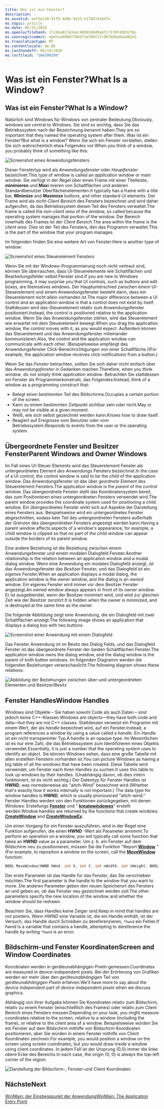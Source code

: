 ```yaml
---
title: Was ist ein Fenster?
description: .
ms.assetid: eef5e139-91f9-4d8b-9153-e178d7416d7e
ms.topic: article
ms.date: 05/31/2018
ms.openlocfilehash: 1fcbba817e3e4c9059340d0a67c7170f4583270c
ms.sourcegitcommit: ebd3ce6908ff865f1ef66f2fc96769be0aad82e1
ms.translationtype: MT
ms.contentlocale: de-DE
ms.lasthandoff: 08/19/2020
ms.locfileid: "104390206"
---
```

# <a name="what-is-a-window"></a><span data-ttu-id="e2020-103">Was ist ein Fenster?</span><span class="sxs-lookup"><span data-stu-id="e2020-103">What Is a Window?</span></span>

## <a name="what-is-a-window"></a><span data-ttu-id="e2020-104">Was ist ein Fenster?</span><span class="sxs-lookup"><span data-stu-id="e2020-104">What Is a Window?</span></span>

<span data-ttu-id="e2020-105">Natürlich sind Windows für Windows von zentraler Bedeutung.</span><span class="sxs-lookup"><span data-stu-id="e2020-105">Obviously, windows are central to Windows.</span></span> <span data-ttu-id="e2020-106">Sie sind so wichtig, dass Sie das Betriebssystem nach der Bezeichnung benannt haben.</span><span class="sxs-lookup"><span data-stu-id="e2020-106">They are so important that they named the operating system after them.</span></span> <span data-ttu-id="e2020-107">Was ist ein Fenster?</span><span class="sxs-lookup"><span data-stu-id="e2020-107">But what is a window?</span></span> <span data-ttu-id="e2020-108">Wenn Sie sich ein Fenster vorstellen, stellen Sie sich wahrscheinlich etwa Folgendes vor:</span><span class="sxs-lookup"><span data-stu-id="e2020-108">When you think of a window, you probably think of something like this:</span></span>

![Screenshot eines Anwendungsfensters](images/window01.png)

<span data-ttu-id="e2020-110">Dieser Fenstertyp wird als *Anwendungsfenster* oder *Hauptfenster* bezeichnet.</span><span class="sxs-lookup"><span data-stu-id="e2020-110">This type of window is called an *application window* or *main window*.</span></span> <span data-ttu-id="e2020-111">Sie verfügt in der Regel über einen Frame mit einer Titelleiste, **minimieren** und **Maxi** mieren von Schaltflächen und anderen Standardbenutzer Oberflächenelementen.</span><span class="sxs-lookup"><span data-stu-id="e2020-111">It typically has a frame with a title bar, **Minimize** and **Maximize** buttons, and other standard UI elements.</span></span> <span data-ttu-id="e2020-112">Der Frame wird als *nicht-Client Bereich* des Fensters bezeichnet und wird daher aufgerufen, da das Betriebssystem diesen Teil des Fensters verwaltet.</span><span class="sxs-lookup"><span data-stu-id="e2020-112">The frame is called the *non-client area* of the window, so called because the operating system manages that portion of the window.</span></span> <span data-ttu-id="e2020-113">Der Bereich innerhalb des Frames ist der *Client Bereich*.</span><span class="sxs-lookup"><span data-stu-id="e2020-113">The area within the frame is the *client area*.</span></span> <span data-ttu-id="e2020-114">Dies ist der Teil des Fensters, den das Programm verwaltet.</span><span class="sxs-lookup"><span data-stu-id="e2020-114">This is the part of the window that your program manages.</span></span>

<span data-ttu-id="e2020-115">Im folgenden finden Sie eine weitere Art von Fenster:</span><span class="sxs-lookup"><span data-stu-id="e2020-115">Here is another type of window:</span></span>

![Screenshot eines Steuerelement Fensters](images/window02.png)

<span data-ttu-id="e2020-117">Wenn Sie mit der Windows-Programmierung noch nicht vertraut sind, können Sie überraschen, dass UI-Steuerelemente wie Schaltflächen und Bearbeitungsfelder selbst Fenster sind.</span><span class="sxs-lookup"><span data-stu-id="e2020-117">If you are new to Windows programming, it may surprise you that UI controls, such as buttons and edit boxes, are themselves windows.</span></span> <span data-ttu-id="e2020-118">Der Hauptunterschied zwischen einem UI-Steuerelement und einem Anwendungsfenster besteht darin, dass ein Steuerelement nicht allein vorhanden ist.</span><span class="sxs-lookup"><span data-stu-id="e2020-118">The major difference between a UI control and an application window is that a control does not exist by itself.</span></span> <span data-ttu-id="e2020-119">Stattdessen wird das-Steuerelement relativ zum Anwendungsfenster positioniert.</span><span class="sxs-lookup"><span data-stu-id="e2020-119">Instead, the control is positioned relative to the application window.</span></span> <span data-ttu-id="e2020-120">Wenn Sie das Anwendungsfenster ziehen, wird das Steuerelement wie erwartet mit dem Steuerelement bewegt.</span><span class="sxs-lookup"><span data-stu-id="e2020-120">When you drag the application window, the control moves with it, as you would expect.</span></span> <span data-ttu-id="e2020-121">Außerdem können das Steuerelement und das Anwendungsfenster miteinander kommunizieren.</span><span class="sxs-lookup"><span data-stu-id="e2020-121">Also, the control and the application window can communicate with each other.</span></span> <span data-ttu-id="e2020-122">(Beispielsweise empfängt das Anwendungsfenster Click-Benachrichtigungen von einer Schaltfläche.)</span><span class="sxs-lookup"><span data-stu-id="e2020-122">(For example, the application window receives click notifications from a button.)</span></span>

<span data-ttu-id="e2020-123">Wenn Sie das *Fenster* betrachten, sollten Sie sich daher nicht einfach über das *Anwendungsfenster* in Gedanken machen.</span><span class="sxs-lookup"><span data-stu-id="e2020-123">Therefore, when you think *window*, do not simply think *application window*.</span></span> <span data-ttu-id="e2020-124">Betrachten Sie stattdessen ein Fenster als Programmierkonstrukt, das Folgendes:</span><span class="sxs-lookup"><span data-stu-id="e2020-124">Instead, think of a window as a programming construct that:</span></span>

-   <span data-ttu-id="e2020-125">Belegt einen bestimmten Teil des Bildschirms.</span><span class="sxs-lookup"><span data-stu-id="e2020-125">Occupies a certain portion of the screen.</span></span>
-   <span data-ttu-id="e2020-126">Kann zu einem bestimmten Zeitpunkt sichtbar sein oder nicht.</span><span class="sxs-lookup"><span data-stu-id="e2020-126">May or may not be visible at a given moment.</span></span>
-   <span data-ttu-id="e2020-127">Weiß, wie sich selbst gezeichnet werden kann.</span><span class="sxs-lookup"><span data-stu-id="e2020-127">Knows how to draw itself.</span></span>
-   <span data-ttu-id="e2020-128">Reagiert auf Ereignisse vom Benutzer oder vom Betriebssystem.</span><span class="sxs-lookup"><span data-stu-id="e2020-128">Responds to events from the user or the operating system.</span></span>

## <a name="parent-windows-and-owner-windows"></a><span data-ttu-id="e2020-129">Übergeordnete Fenster und Besitzer Fenster</span><span class="sxs-lookup"><span data-stu-id="e2020-129">Parent Windows and Owner Windows</span></span>

<span data-ttu-id="e2020-130">Im Fall eines UI-Steuer Elements wird das Steuerelement Fenster als untergeordnetes Element *des Anwendungs* Fensters bezeichnet.</span><span class="sxs-lookup"><span data-stu-id="e2020-130">In the case of a UI control, the control window is said to be the *child* of the application window.</span></span> <span data-ttu-id="e2020-131">Das Anwendungsfenster ist das über *geordnete* Element des Steuerelement Fensters.</span><span class="sxs-lookup"><span data-stu-id="e2020-131">The application window is the *parent* of the control window.</span></span> <span data-ttu-id="e2020-132">Das übergeordnete Fenster stellt das Koordinatensystem bereit, das zum Positionieren eines untergeordneten Fensters verwendet wird.</span><span class="sxs-lookup"><span data-stu-id="e2020-132">The parent window provides the coordinate system used for positioning a child window.</span></span> <span data-ttu-id="e2020-133">Ein übergeordnetes Fenster wirkt sich auf Aspekte der Darstellung eines Fensters aus. Beispielsweise wird ein untergeordnetes Fenster abgeschnitten, sodass kein Teil des untergeordneten Fensters außerhalb der Grenzen des übergeordneten Fensters angezeigt werden kann.</span><span class="sxs-lookup"><span data-stu-id="e2020-133">Having a parent window affects aspects of a window's appearance; for example, a child window is clipped so that no part of the child window can appear outside the borders of its parent window.</span></span>

<span data-ttu-id="e2020-134">Eine andere Beziehung ist die Beziehung zwischen einem Anwendungsfenster und einem modalen Dialogfeld Fenster.</span><span class="sxs-lookup"><span data-stu-id="e2020-134">Another relationship is the relation between an application window and a modal dialog window.</span></span> <span data-ttu-id="e2020-135">Wenn eine Anwendung ein modales Dialogfeld anzeigt, ist das Anwendungsfenster das *Besitzer* Fenster, und das Dialogfeld ist ein *eigenes* Fenster.</span><span class="sxs-lookup"><span data-stu-id="e2020-135">When an application displays a modal dialog, the application window is the *owner* window, and the dialog is an *owned* window.</span></span> <span data-ttu-id="e2020-136">Ein eigenes Fenster wird immer vor dem Besitzer Fenster angezeigt.</span><span class="sxs-lookup"><span data-stu-id="e2020-136">An owned window always appears in front of its owner window.</span></span> <span data-ttu-id="e2020-137">Er ist ausgeblendet, wenn der Besitzer minimiert wird, und wird zur gleichen Zeit wie der Besitzer zerstört.</span><span class="sxs-lookup"><span data-stu-id="e2020-137">It is hidden when the owner is minimized, and is destroyed at the same time as the owner.</span></span>

<span data-ttu-id="e2020-138">Die folgende Abbildung zeigt eine Anwendung, die ein Dialogfeld mit zwei Schaltflächen anzeigt:</span><span class="sxs-lookup"><span data-stu-id="e2020-138">The following image shows an application that displays a dialog box with two buttons:</span></span>

![Screenshot einer Anwendung mit einem Dialogfeld](images/window03.png)

<span data-ttu-id="e2020-140">Das Fenster Anwendung ist im Besitz des Dialog Felds, und das Dialogfeld Fenster ist das übergeordnete Fenster der beiden Schaltflächen Fenster.</span><span class="sxs-lookup"><span data-stu-id="e2020-140">The application window owns the dialog window, and the dialog window is the parent of both button windows.</span></span> <span data-ttu-id="e2020-141">Im folgenden Diagramm werden die folgenden Beziehungen veranschaulicht:</span><span class="sxs-lookup"><span data-stu-id="e2020-141">The following diagram shows these relations:</span></span>

![Abbildung der Beziehungen zwischen über-und untergeordneten Elementen und Besitzer/Besitz](images/window04.png)

## <a name="window-handles"></a><span data-ttu-id="e2020-143">Fenster Handles</span><span class="sxs-lookup"><span data-stu-id="e2020-143">Window Handles</span></span>

<span data-ttu-id="e2020-144">Windows sind Objekte – Sie haben sowohl Code als auch Daten – sind jedoch keine C++-Klassen.</span><span class="sxs-lookup"><span data-stu-id="e2020-144">Windows are objects—they have both code and data—but they are not C++ classes.</span></span> <span data-ttu-id="e2020-145">Stattdessen verweist ein Programm mit einem Wert, der als *handle* bezeichnet wird, auf ein Fenster.</span><span class="sxs-lookup"><span data-stu-id="e2020-145">Instead, a program references a window by using a value called a *handle*.</span></span> <span data-ttu-id="e2020-146">Ein Handle ist ein nicht transparenter Typ.</span><span class="sxs-lookup"><span data-stu-id="e2020-146">A handle is an opaque type.</span></span> <span data-ttu-id="e2020-147">Im Wesentlichen ist es nur eine Zahl, die das Betriebssystem zum Identifizieren eines Objekts verwendet.</span><span class="sxs-lookup"><span data-stu-id="e2020-147">Essentially, it is just a number that the operating system uses to identify an object.</span></span> <span data-ttu-id="e2020-148">Sie können Windows sehen, dass eine große Tabelle mit allen erstellten Fenstern vorhanden ist.</span><span class="sxs-lookup"><span data-stu-id="e2020-148">You can picture Windows as having a big table of all the windows that have been created.</span></span> <span data-ttu-id="e2020-149">Diese Tabelle wird verwendet, um Fenster nach Ihren Handles zu suchen.</span><span class="sxs-lookup"><span data-stu-id="e2020-149">It uses this table to look up windows by their handles.</span></span> <span data-ttu-id="e2020-150">(Unabhängig davon, ob dies intern funktioniert, ist es nicht wichtig.) Der Datentyp für Fenster Handles ist **HWND**, was normalerweise als "aitch-Wind" bezeichnet wird.</span><span class="sxs-lookup"><span data-stu-id="e2020-150">(Whether that's exactly how it works internally is not important.) The data type for window handles is **HWND**, which is usually pronounced "aitch-wind."</span></span> <span data-ttu-id="e2020-151">Fenster Handles werden von den Funktionen zurückgegeben, mit denen Windows: Erstellungs [**Fenster**](/windows/desktop/DirectShow/cbasewindow-docreatewindow) und " [**kreatewindowex**](/windows/desktop/api/winuser/nf-winuser-createwindowexa)" erstellt werden.</span><span class="sxs-lookup"><span data-stu-id="e2020-151">Window handles are returned by the functions that create windows: [**CreateWindow**](/windows/desktop/DirectShow/cbasewindow-docreatewindow) and [**CreateWindowEx**](/windows/desktop/api/winuser/nf-winuser-createwindowexa).</span></span>

<span data-ttu-id="e2020-152">Um einen Vorgang für ein Fenster auszuführen, wird in der Regel eine Funktion aufgerufen, die einen **HWND** -Wert als Parameter annimmt.</span><span class="sxs-lookup"><span data-stu-id="e2020-152">To perform an operation on a window, you will typically call some function that takes an **HWND** value as a parameter.</span></span> <span data-ttu-id="e2020-153">Um z. b. ein Fenster auf dem Bildschirm neu zu positionieren, müssen Sie die Funktion "Report [**Window**](/windows/desktop/api/winuser/nf-winuser-movewindow) " (</span><span class="sxs-lookup"><span data-stu-id="e2020-153">For example, to reposition a window on the screen, call the [**MoveWindow**](/windows/desktop/api/winuser/nf-winuser-movewindow) function:</span></span>


```C++
BOOL MoveWindow(HWND hWnd, int X, int Y, int nWidth, int nHeight, BOOL bRepaint);
```



<span data-ttu-id="e2020-154">Der erste Parameter ist das Handle für das Fenster, das Sie verschieben möchten.</span><span class="sxs-lookup"><span data-stu-id="e2020-154">The first parameter is the handle to the window that you want to move.</span></span> <span data-ttu-id="e2020-155">Die anderen Parameter geben den neuen Speicherort des Fensters an und geben an, ob das Fenster neu gezeichnet werden soll.</span><span class="sxs-lookup"><span data-stu-id="e2020-155">The other parameters specify the new location of the window and whether the window should be redrawn.</span></span>

<span data-ttu-id="e2020-156">Beachten Sie, dass Handles keine Zeiger sind.</span><span class="sxs-lookup"><span data-stu-id="e2020-156">Keep in mind that handles are not pointers.</span></span> <span data-ttu-id="e2020-157">Wenn *HWND* eine Variable ist, die ein Handle enthält, ist der Versuch, das Handle durch Schreiben zu dereferenzieren, `*hwnd` ein Fehler.</span><span class="sxs-lookup"><span data-stu-id="e2020-157">If *hwnd* is a variable that contains a handle, attempting to dereference the handle by writing `*hwnd` is an error.</span></span>

## <a name="screen-and-window-coordinates"></a><span data-ttu-id="e2020-158">Bildschirm-und Fenster Koordinaten</span><span class="sxs-lookup"><span data-stu-id="e2020-158">Screen and Window Coordinates</span></span>

<span data-ttu-id="e2020-159">Koordinaten werden in geräteunabhängigen Pixeln gemessen.</span><span class="sxs-lookup"><span data-stu-id="e2020-159">Coordinates are measured in device-independent pixels.</span></span> <span data-ttu-id="e2020-160">Bei der Erörterung von Grafiken werden wir mehr über den *geräteunabhängigen* Teil von *geräteunabhängigen Pixeln* erfahren.</span><span class="sxs-lookup"><span data-stu-id="e2020-160">We'll have more to say about the *device independent* part of *device-independent pixels* when we discuss graphics.</span></span>

<span data-ttu-id="e2020-161">Abhängig von ihrer Aufgabe können Sie Koordinaten relativ zum Bildschirm, relativ zu einem Fenster (einschließlich des Frames) oder relativ zum Client Bereich eines Fensters messen.</span><span class="sxs-lookup"><span data-stu-id="e2020-161">Depending on your task, you might measure coordinates relative to the screen, relative to a window (including the frame), or relative to the client area of a window.</span></span> <span data-ttu-id="e2020-162">Beispielsweise würden Sie ein Fenster auf dem Bildschirm mithilfe von Bildschirm Koordinaten positionieren, aber Sie würden in einem Fenster mithilfe von Client Koordinaten zeichnen.</span><span class="sxs-lookup"><span data-stu-id="e2020-162">For example, you would position a window on the screen using screen coordinates, but you would draw inside a window using client coordinates.</span></span> <span data-ttu-id="e2020-163">In jedem Fall ist der Ursprung (0,0) immer die linke obere Ecke des Bereichs.</span><span class="sxs-lookup"><span data-stu-id="e2020-163">In each case, the origin (0, 0) is always the top-left corner of the region.</span></span>

![Darstellung der Bildschirm-, Fenster-und Client Koordinaten](images/coordinates01.png)

## <a name="next"></a><span data-ttu-id="e2020-165">Nächste</span><span class="sxs-lookup"><span data-stu-id="e2020-165">Next</span></span>

[<span data-ttu-id="e2020-166">WinMain: der Einstiegspunkt der Anwendung</span><span class="sxs-lookup"><span data-stu-id="e2020-166">WinMain: The Application Entry Point</span></span>](winmain--the-application-entry-point.md)

 

 